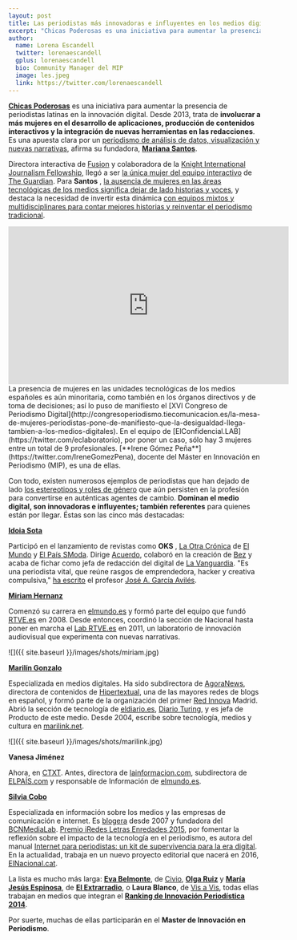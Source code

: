 ```yaml
---
layout: post
title: Las periodistas más innovadoras e influyentes en los medios digitales 
excerpt: "Chicas Poderosas es una iniciativa para aumentar la presencia de periodistas latinas en la innovación digital. Desde 2013, trata de involucrar a más mujeres en el desarrollo de aplicaciones, producción de contenidos interactivos y la integración de nuevas herramientas en las redacciones. Es una apuesta clara por un periodismo de análisis de datos, visualización y nuevas narrativas, afirma su fundadora, Mariana Santos."
author:
  name: Lorena Escandell
  twitter: lorenaescandell
  gplus: lorenaescandell 
  bio: Community Manager del MIP
  image: les.jpeg
  link: https://twitter.com/lorenaescandell
---
```


[**Chicas Poderosas**](http://www.chicaspoderosas.org) es una iniciativa para aumentar la presencia de periodistas latinas en la innovación digital. Desde 2013, trata de **involucrar a más mujeres en el desarrollo de aplicaciones, producción de contenidos interactivos y la integración de nuevas herramientas en las redacciones**. Es una apuesta clara por un [periodismo de análisis de datos, visualización y nuevas narrativas](http://www.cccb.org/es/multimedia/videos/periodismo-de-datos-visualizacion-de-datos-con-chicas-poderosas/211119), afirma su fundadora, [**Mariana Santos**](https://twitter.com/marysaints).

Directora interactiva de [Fusion](http://fusion.net) y colaboradora de la [Knight International Journalism Fellowship](http://www.icfj.org/our-work/knight/overview), llegó a ser [la única mujer  del equipo interactivo](http://www.urosario.edu.co/Plaza-Capital/CIUDADANIA/Entrevista-con-Mariana-Santos,-lider-del-evento-qu) de [The Guardian](http://www.theguardian.com). Para **Santos** , [la ausencia de mujeres en las áreas tecnológicas de los medios significa dejar de lado historias y voces](http://www.chicaspoderosas.org/about/?lang=es), y destaca la necesidad de invertir esta dinámica [con equipos mixtos y multidisciplinares para contar mejores historias y reinventar el periodismo tradicional](http://marysaints.com/).

<iframe width="560" height="315" src="https://www.youtube.com/embed/UOvUiDZZzZU" frameborder="0" allowfullscreen></iframe>

<br>
La presencia de mujeres en las unidades tecnológicas de los medios españoles es aún minoritaria, como también en los órganos directivos y de toma de decisiones; así lo puso de manifiesto el [XVI Congreso de Periodismo Digital](http://congresoperiodismo.tiecomunicacion.es/la-mesa-de-mujeres-periodistas-pone-de-manifiesto-que-la-desigualdad-llega-tambien-a-los-medios-digitales). En el equipo de [ElConfidencial.LAB](https://twitter.com/eclaboratorio), por poner un caso, sólo hay 3 mujeres entre un total de 9 profesionales. [**Irene Gómez Peña**](https://twitter.com/IreneGomezPena), docente del Máster en Innovación en Periodismo (MIP), es una de ellas.

Con todo, existen numerosos ejemplos de periodistas que han dejado de lado [los estereotipos y roles de género](http://www.unesco.org/new/es/communication-and-information/crosscutting-priorities/gender-and-media/women-make-the-news/facts-and-figures) que aún persisten en la profesión para convertirse en auténticas agentes de cambio. **Dominan el medio digital, son innovadoras e influyentes; también referentes** para quienes están por llegar. Éstas son las cinco más destacadas:

[**Idoia Sota**](https://twitter.com/idoiasota)

Participó en el lanzamiento de revistas como **OKS** , [La Otra Crónica](http://www.elmundo.es/loc.html) de [El Mundo](http://www.elmundo.es) y [El País SModa](http://smoda.elpais.com). Dirige [Acuerdo](http://nohacefaltapapel.com/2014/05/26/asi-nacio-acuerdo-un-medio-europeo-para-producir-reportajes-digitales-interactivos/), colaboró en la creación de [Bez](http://www.bez.es) y acaba de fichar como jefa de redacción del digital de [La Vanguardia](http://www.lavanguardia.com/index.html). "Es una periodista vital, que reúne rasgos de emprendedora, hacker y creativa compulsiva," [ha escrito](http://mip.umh.es/blog/2015/10/04/diez-ideas-periodismo-innovador-idoia-sota) el profesor [José A. García Avilés](https://twitter.com/jagaraviles).

[**Miriam Hernanz**](https://twitter.com/miriamhernanz)

Comenzó su carrera en [elmundo.es](http://www.elmundo.es) y formó parte del equipo que fundó [RTVE.es](http://www.tve.es) en 2008. Desde entonces, coordinó la sección de Nacional hasta poner en marcha el [Lab RTVE.es](http://www.rtve.es/lab) en 2011, un laboratorio de innovación audiovisual que experimenta con nuevas narrativas.

![]({{ site.baseurl }}/images/shots/miriam.jpg)

[**Marilín Gonzalo**](https://twitter.com/marilink)

Especializada en medios digitales. Ha sido subdirectora de [AgoraNews](http://agoranews.es/), directora de contenidos de [Hipertextual](http://hipertextual.com), una de las mayores redes de blogs en español, y formó parte de la organización del primer [Red Innova](http://www.redinnova.com) Madrid. Abrió la sección de tecnología de [eldiario.es](http://www.eldiario.es/turing), [Diario Turing](http://www.eldiario.es/turing), y es jefa de Producto de este medio. Desde 2004, escribe sobre tecnología, medios y cultura en [marilink.net](http://www.marilink.net). 

![]({{ site.baseurl }}/images/shots/marilink.jpg)

**Vanesa Jiménez**

Ahora, en [CTXT](http://ctxt.es). Antes, directora de [lainformacion.com](http://www.lainformacion.com), subdirectora de [ELPAÍS.com](http://elpais.com) y responsable de Información de [elmundo.es](http://www.elmundo.es).

[**Silvia Cobo**](https://twitter.com/silviacobo)

Especializada en información sobre los medios y las empresas de comunicación e internet. Es [blogera](http://silviacobo.com) desde 2007 y fundadora del [BCNMediaLab](http://bcnmedialab.org). [Premio iRedes Letras Enredades 2015](http://www.iredes.es/2015/03/dolors-reig-silvia-cobo-y-fundacion-civio-premios-iredes-2015), por fomentar la reflexión sobre el impacto de la tecnología en el periodismo, es autora del manual [Internet para periodistas: un kit de supervivencia para la era digital](http://silviacobo.com/internet-para-periodistas). En la actualidad, trabaja en un nuevo proyecto editorial que nacerá en 2016, [ElNacional.cat](http://www.elnacional.cat/ca).

La lista es mucho más larga: [**Eva Belmonte**](https://twitter.com/evabelmonte), de [Civio](http://www.civio.es), [**Olga Ruiz**](https://twitter.com/OlgaRuiz) y [**María Jesús Espinosa**](https://twitter.com/mjesusespinosa), de [**El Extrarradio**](http://www.elextrarradio.com), o **Laura Blanco**, de [Vis a Vis](http://www.vis-a-vis.es), todas ellas trabajan en medios que integran el [**Ranking de Innovación Periodística 2014**](http://mip.umh.es/ranking).

Por suerte, muchas de ellas participarán en el **Master de Innovación en Periodismo**.